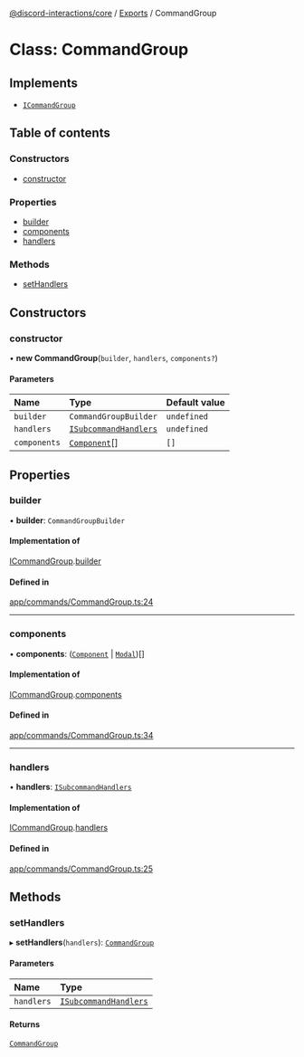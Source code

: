 [@discord-interactions/core](../README.md) / [Exports](../modules.md) / CommandGroup

# Class: CommandGroup

## Implements

- [`ICommandGroup`](../interfaces/ICommandGroup.md)

## Table of contents

### Constructors

- [constructor](CommandGroup.md#constructor)

### Properties

- [builder](CommandGroup.md#builder)
- [components](CommandGroup.md#components)
- [handlers](CommandGroup.md#handlers)

### Methods

- [setHandlers](CommandGroup.md#sethandlers)

## Constructors

### constructor

• **new CommandGroup**(`builder`, `handlers`, `components?`)

#### Parameters

| Name | Type | Default value |
| :------ | :------ | :------ |
| `builder` | `CommandGroupBuilder` | `undefined` |
| `handlers` | [`ISubcommandHandlers`](../modules.md#isubcommandhandlers) | `undefined` |
| `components` | [`Component`](../modules.md#component)[] | `[]` |

## Properties

### builder

• **builder**: `CommandGroupBuilder`

#### Implementation of

[ICommandGroup](../interfaces/ICommandGroup.md).[builder](../interfaces/ICommandGroup.md#builder)

#### Defined in

[app/commands/CommandGroup.ts:24](https://github.com/ssMMiles/discord-interactions/blob/e15756f/packages/core/src/app/commands/CommandGroup.ts#L24)

___

### components

• **components**: ([`Component`](../modules.md#component) \| [`Modal`](Modal.md))[]

#### Implementation of

[ICommandGroup](../interfaces/ICommandGroup.md).[components](../interfaces/ICommandGroup.md#components)

#### Defined in

[app/commands/CommandGroup.ts:34](https://github.com/ssMMiles/discord-interactions/blob/e15756f/packages/core/src/app/commands/CommandGroup.ts#L34)

___

### handlers

• **handlers**: [`ISubcommandHandlers`](../modules.md#isubcommandhandlers)

#### Implementation of

[ICommandGroup](../interfaces/ICommandGroup.md).[handlers](../interfaces/ICommandGroup.md#handlers)

#### Defined in

[app/commands/CommandGroup.ts:25](https://github.com/ssMMiles/discord-interactions/blob/e15756f/packages/core/src/app/commands/CommandGroup.ts#L25)

## Methods

### setHandlers

▸ **setHandlers**(`handlers`): [`CommandGroup`](CommandGroup.md)

#### Parameters

| Name | Type |
| :------ | :------ |
| `handlers` | [`ISubcommandHandlers`](../modules.md#isubcommandhandlers) |

#### Returns

[`CommandGroup`](CommandGroup.md)
